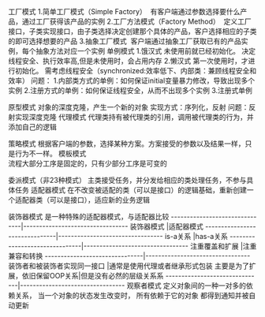 
工厂模式
  1.简单工厂模式（Simple Factory）
  有客户端通过参数选择要什么产品，通过工厂获得该产品的实例
  2.工厂方法模式（Factory Method）
  定义工厂接口，子类实现接口，由子类选择决定创建那个具体的产品，客户选择相应的子类的即可选择想要的产品
  3.抽象工厂模式
  客户端通过抽象工厂获取已有的产品实例，每个抽象方法对应一个实例
单例模式
    1.饿汉式
    未使用前就已经初始化。
    决定线程安全、执行效率高,但是未使用时，会占用内存
    2.懒汉式
    第一次使用时，才进行初始化。
    需考虑线程安全（synchronized:效率低下、内部类：兼顾线程安全和效率）
    问题：
    1.内部类方式的单例：如何保证initial变量暴力修改，导致出现多个实例
    2.注册方式的单例：如何保证线程安全，从而不出现多个实例
    3.注册式单例
    
原型模式
    对象的深度克隆，产生一个新的对象
    实现方式：序列化，反射
    问题：反射实现深度克隆
代理模式
    代理类持有被代理类的引用，调用被代理类的行为，并添加自己的逻辑
    
策略模式
    根据客户端的参数，选择某种方案。方案接受的参数以及结果一样，只是行为不一样。
模板模式    
    流程大部分工序是固定的，只有少部分工序是可变的

委派模式（非23种模式）
    主类接受任务，并分发给相应的类处理任务，不参与具体任务
适配器模式
    在不改变被适配的类（可以是接口）的逻辑基础，重新创建一个适配器类（可以是接口），适应新的业务逻辑

装饰器模式
    是一种特殊的适配器模式，与适配器比较
    -------------------------------|---------------------------------
    装饰器模式                     |适配器模式
    -------------------------------|---------------------------------
    is-a关系                       |has-a关系
    -------------------------------|---------------------------------
    注重覆盖和扩展                 |注重兼容和转换
    -------------------------------|---------------------------------
    装饰者和被装饰者实现同一接口   |通常是使用代理或者继承形式包装
    主要是为了扩展，依旧保留OOP关系|但是没有必然的层级关系系
    -------------------------------|---------------------------------
观察者模式
    定义对象间的一种一对多的依赖关系， 当一个对象的状态发生改变时， 所有依赖于它的对象
    都得到通知并被自动更新